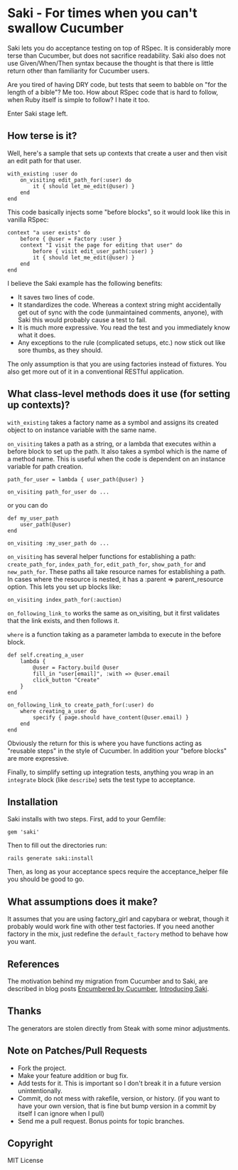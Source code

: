 # Saki - For times when you can't swallow Cucumber

Saki lets you do acceptance testing on top of RSpec.  It is considerably more terse than Cucumber, but does not sacrifice readability.  Saki also does not use Given/When/Then syntax because the thought is that there is little return other than familiarity for Cucumber users.

Are you tired of having DRY code, but tests that seem to babble on "for the length of a bible"?  Me too.  How about RSpec code that is hard to follow, when Ruby itself is simple to follow?  I hate it too.

Enter Saki stage left.

## How terse is it?

Well, here's a sample that sets up contexts that create a user and then visit an edit path for that user.

	with_existing :user do
		on_visiting edit_path_for(:user) do
			it { should let_me_edit(@user) }
		end
	end

This code basically injects some "before blocks", so it would look like this in vanilla RSpec:

	context "a user exists" do
		before { @user = Factory :user }
		context "I visit the page for editing that user" do
			before { visit edit_user_path(:user) }
			it { should let_me_edit(@user) }
  		end
	end

I believe the Saki example has the following benefits:

* It saves two lines of code.
* It standardizes the code.  Whereas a context string might accidentally get out of sync with the code (unmaintained comments, anyone), with Saki this would probably cause a test to fail.
* It is much more expressive.  You read the test and you immediately know what it does.
* Any exceptions to the rule (complicated setups, etc.) now stick out like sore thumbs, as they should.

The only assumption is that you are using factories instead of fixtures.  You also get more out of it in a conventional RESTful application.

## What class-level methods does it use (for setting up contexts)?

`with_existing` takes a factory name as a symbol and assigns its created object to on instance variable with the same name.

`on_visiting` takes a path as a string, or a lambda that executes within a before block to set up the path.  It also takes a symbol which is the name of a method name.  This is useful when the code is dependent on an instance variable for path creation.

    path_for_user = lambda { user_path(@user) }

    on_visiting path_for_user do ...

or you can do

    def my_user_path
        user_path(@user)
    end

    on_visiting :my_user_path do ...

`on_visiting` has several helper functions for establishing a path: `create_path_for`, `index_path_for`, `edit_path_for`, `show_path_for` and `new_path_for`.  These paths all take resource names for establishing a path.  In cases where the resource is nested, it has a :parent => parent_resource option.  This lets you set up blocks like:

    on_visiting index_path_for(:auction)

`on_following_link_to` works the same as on_visiting, but it first validates that the link exists, and then follows it.

`where` is a function taking as a parameter lambda to execute in the before block.

    def self.creating_a_user
        lambda {
            @user = Factory.build @user
            fill_in "user[email]", :with => @user.email
            click_button "Create"
        }
    end

    on_following_link_to create_path_for(:user) do
        where creating_a_user do
            specify { page.should have_content(@user.email) }
        end
    end

Obviously the return for this is where you have functions acting as "reusable steps" in the style of Cucumber.  In addition your "before blocks" are more expressive.

Finally, to simplify setting up integration tests, anything you wrap in an `integrate` block (like `describe`) sets the test type to acceptance.

## Installation

Saki installs with two steps.  First, add to your Gemfile:

    gem 'saki'

Then to fill out the directories run:

    rails generate saki:install

Then, as long as your acceptance specs require the acceptance_helper file you should be good to go.
    
## What assumptions does it make?  

It assumes that you are using factory_girl and capybara or webrat, though it probably would work fine with other test factories.  If you need another factory in the mix, just redefine the `default_factory` method to behave how you want.

## References

The motivation behind my migration from Cucumber and to Saki, are described in blog posts [Encumbered by Cucumber](http://ludicast.com/articles/1), [Introducing Saki](http://ludicast.com/articles/2).

## Thanks

The generators are stolen directly from Steak with some minor adjustments.

## Note on Patches/Pull Requests
 
* Fork the project.
* Make your feature addition or bug fix.
* Add tests for it. This is important so I don't break it in a
  future version unintentionally.
* Commit, do not mess with rakefile, version, or history.
  (if you want to have your own version, that is fine but bump version in a commit by itself I can ignore when I pull)
* Send me a pull request. Bonus points for topic branches.

## Copyright

MIT License
